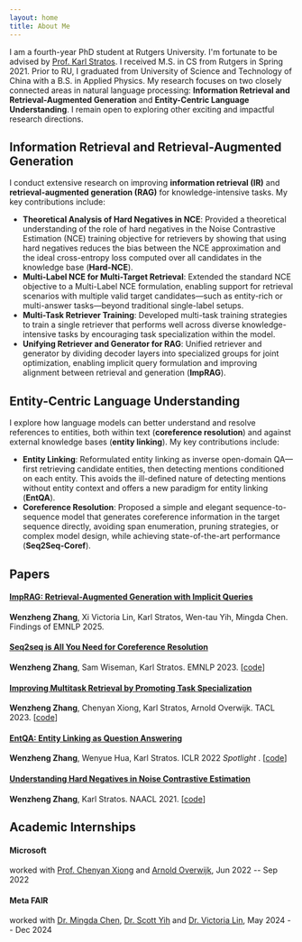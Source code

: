 ```yaml
---
layout: home
title: About Me
---
```


I am a fourth-year PhD student at Rutgers University. I'm fortunate to be advised by [Prof. Karl Stratos](http://karlstratos.com/). I received M.S. in CS from Rutgers in Spring 2021. Prior to RU, I graduated from University of Science and Technology of China with a B.S. in Applied Physics.  My research focuses on two closely connected areas in natural language processing: **Information Retrieval and Retrieval-Augmented Generation** and **Entity-Centric Language Understanding**. I remain open to exploring other exciting and impactful research directions. 

## Information Retrieval and Retrieval-Augmented Generation
I conduct extensive research on improving **information retrieval (IR)** and **retrieval-augmented generation (RAG)** for knowledge-intensive tasks. My key contributions include:

- **Theoretical Analysis of Hard Negatives in NCE**: Provided a theoretical understanding of the role of hard negatives in the Noise Contrastive Estimation (NCE) training objective for retrievers by showing that using hard negatives reduces the bias between the NCE approximation and the ideal cross-entropy loss computed over all candidates in the knowledge base (**Hard-NCE**).
- **Multi-Label NCE for Multi-Target Retrieval**: Extended the standard NCE objective to a Multi-Label NCE formulation, enabling support for retrieval scenarios with multiple valid target candidates—such as entity-rich or multi-answer tasks—beyond traditional single-label setups.
- **Multi-Task Retriever Training**: Developed multi-task training strategies to train a single retriever that performs well across diverse knowledge-intensive tasks by encouraging task specialization within the model.
- **Unifying Retriever and Generator for RAG**: Unified retriever and generator by dividing decoder layers into specialized groups for joint optimization, enabling implicit query formulation and improving alignment between retrieval and generation (**ImpRAG**).


## Entity-Centric Language Understanding
I explore how language models can better understand and resolve references to entities, both within text (**coreference resolution**) and against external knowledge bases (**entity linking**). My key contributions include:

- **Entity Linking**: Reformulated entity linking as inverse open-domain QA—first retrieving candidate entities, then detecting mentions conditioned on each entity. This avoids the ill-defined nature of detecting mentions without entity context and offers a new paradigm for entity linking (**EntQA**).
- **Coreference Resolution**: Proposed a simple and elegant sequence-to-sequence model that generates coreference information in the target sequence directly, avoiding span enumeration, pruning strategies, or complex model design, while achieving state-of-the-art performance (**Seq2Seq-Coref**).



## Papers
#### [ImpRAG: Retrieval-Augmented Generation with Implicit Queries](https://arxiv.org/pdf/2506.02279)

**Wenzheng Zhang**, Xi Victoria Lin, Karl Stratos, Wen-tau Yih, Mingda Chen. Findings of EMNLP 2025.

#### [Seq2seq is All You Need for Coreference Resolution](https://arxiv.org/pdf/2310.13774.pdf)

**Wenzheng Zhang**, Sam Wiseman, Karl Stratos. EMNLP 2023. [[code](https://github.com/WenzhengZhang/Seq2seqCoref)]

#### [Improving Multitask Retrieval by Promoting Task Specialization](https://arxiv.org/pdf/2307.00342.pdf)

**Wenzheng Zhang**, Chenyan Xiong, Karl Stratos, Arnold Overwijk. TACL 2023. [[code](https://github.com/WenzhengZhang/TACO)]

#### [EntQA: Entity Linking as Question Answering](https://arxiv.org/pdf/2110.02369.pdf)

**Wenzheng Zhang**, Wenyue Hua, Karl Stratos. ICLR 2022 <span style="color:olivegreen">*Spotlight* </span>. [[code](https://github.com/WenzhengZhang/EntQA)]

#### [Understanding Hard Negatives in Noise Contrastive Estimation](https://aclanthology.org/2021.naacl-main.86.pdf)

**Wenzheng Zhang**, Karl Stratos. NAACL 2021. [[code](https://github.com/WenzhengZhang/hard-nce-el)]

## Academic Internships
#### **Microsoft**

worked with [Prof. Chenyan Xiong](https://scholar.google.com/citations?user=E9BaEBYAAAAJ&hl=en) and [Arnold Overwijk](https://scholar.google.com/citations?user=zKiMGDgAAAAJ&hl=en), Jun 2022 -- Sep 2022



#### **Meta FAIR**

worked with [Dr. Mingda Chen](https://mingdachen.github.io/), [Dr. Scott Yih](https://scottyih.org/) and [Dr. Victoria Lin](https://victorialin.net/), May 2024 -- Dec 2024





